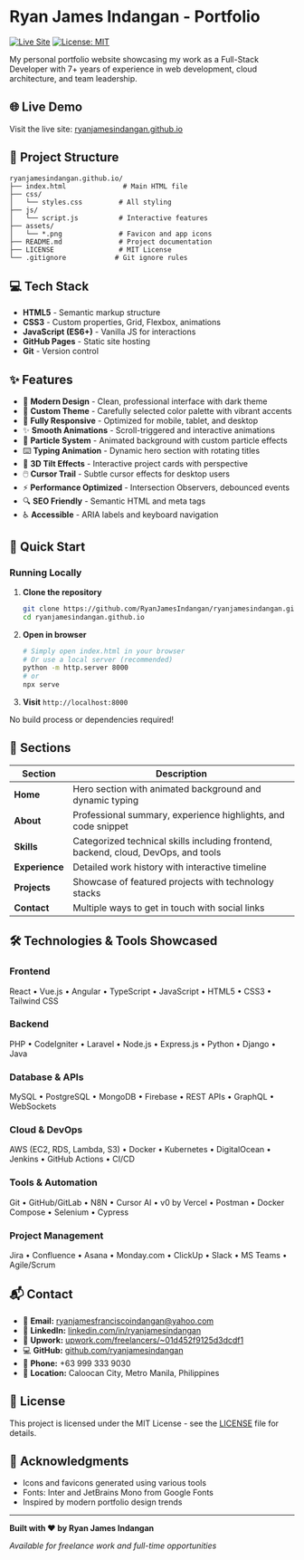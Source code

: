 # Ryan James Indangan - Portfolio

[![Live Site](https://img.shields.io/badge/Live-Site-success)](https://ryanjamesindangan.github.io)
[![License: MIT](https://img.shields.io/badge/License-MIT-blue.svg)](LICENSE)

My personal portfolio website showcasing my work as a Full-Stack Developer with 7+ years of experience in web development, cloud architecture, and team leadership.

## 🌐 Live Demo

Visit the live site: [ryanjamesindangan.github.io](https://ryanjamesindangan.github.io)

## 📁 Project Structure

```
ryanjamesindangan.github.io/
├── index.html              # Main HTML file
├── css/
│   └── styles.css         # All styling
├── js/
│   └── script.js          # Interactive features
├── assets/
│   └── *.png              # Favicon and app icons
├── README.md              # Project documentation
├── LICENSE                # MIT License
└── .gitignore            # Git ignore rules
```

## 💻 Tech Stack

- **HTML5** - Semantic markup structure
- **CSS3** - Custom properties, Grid, Flexbox, animations
- **JavaScript (ES6+)** - Vanilla JS for interactions
- **GitHub Pages** - Static site hosting
- **Git** - Version control

## ✨ Features

- 🎨 **Modern Design** - Clean, professional interface with dark theme
- 🌙 **Custom Theme** - Carefully selected color palette with vibrant accents
- 📱 **Fully Responsive** - Optimized for mobile, tablet, and desktop
- ✨ **Smooth Animations** - Scroll-triggered and interactive animations
- 🎯 **Particle System** - Animated background with custom particle effects
- ⌨️ **Typing Animation** - Dynamic hero section with rotating titles
- 🎪 **3D Tilt Effects** - Interactive project cards with perspective
- 🖱️ **Cursor Trail** - Subtle cursor effects for desktop users
- ⚡ **Performance Optimized** - Intersection Observers, debounced events
- 🔍 **SEO Friendly** - Semantic HTML and meta tags
- ♿ **Accessible** - ARIA labels and keyboard navigation

## 🚀 Quick Start

### Running Locally

1. **Clone the repository**
   ```bash
   git clone https://github.com/RyanJamesIndangan/ryanjamesindangan.github.io.git
   cd ryanjamesindangan.github.io
   ```

2. **Open in browser**
   ```bash
   # Simply open index.html in your browser
   # Or use a local server (recommended)
   python -m http.server 8000
   # or
   npx serve
   ```

3. **Visit** `http://localhost:8000`

No build process or dependencies required!

## 📄 Sections

| Section | Description |
|---------|-------------|
| **Home** | Hero section with animated background and dynamic typing |
| **About** | Professional summary, experience highlights, and code snippet |
| **Skills** | Categorized technical skills including frontend, backend, cloud, DevOps, and tools |
| **Experience** | Detailed work history with interactive timeline |
| **Projects** | Showcase of featured projects with technology stacks |
| **Contact** | Multiple ways to get in touch with social links |

## 🛠️ Technologies & Tools Showcased

### Frontend
React • Vue.js • Angular • TypeScript • JavaScript • HTML5 • CSS3 • Tailwind CSS

### Backend
PHP • CodeIgniter • Laravel • Node.js • Express.js • Python • Django • Java

### Database & APIs
MySQL • PostgreSQL • MongoDB • Firebase • REST APIs • GraphQL • WebSockets

### Cloud & DevOps
AWS (EC2, RDS, Lambda, S3) • Docker • Kubernetes • DigitalOcean • Jenkins • GitHub Actions • CI/CD

### Tools & Automation
Git • GitHub/GitLab • N8N • Cursor AI • v0 by Vercel • Postman • Docker Compose • Selenium • Cypress

### Project Management
Jira • Confluence • Asana • Monday.com • ClickUp • Slack • MS Teams • Agile/Scrum

## 📬 Contact

- 📧 **Email:** [ryanjamesfranciscoindangan@yahoo.com](mailto:ryanjamesfranciscoindangan@yahoo.com)
- 💼 **LinkedIn:** [linkedin.com/in/ryanjamesindangan](https://www.linkedin.com/in/ryanjamesindangan)
- 🎯 **Upwork:** [upwork.com/freelancers/~01d452f9125d3dcdf1](https://www.upwork.com/freelancers/~01d452f9125d3dcdf1)
- 💻 **GitHub:** [github.com/ryanjamesindangan](https://github.com/ryanjamesindangan)
- 📱 **Phone:** +63 999 333 9030
- 📍 **Location:** Caloocan City, Metro Manila, Philippines

## 📝 License

This project is licensed under the MIT License - see the [LICENSE](LICENSE) file for details.

## 🙏 Acknowledgments

- Icons and favicons generated using various tools
- Fonts: Inter and JetBrains Mono from Google Fonts
- Inspired by modern portfolio design trends

---

**Built with ❤️ by Ryan James Indangan**

*Available for freelance work and full-time opportunities*

